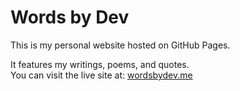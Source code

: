 # Words by Dev

This is my personal website hosted on GitHub Pages.

It features my writings, poems, and quotes.  
You can visit the live site at: [wordsbydev.me](https://wordsbydev.me)
